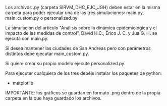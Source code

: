 Los archivos .py (carpeta SIRVM_DHC_EJC_JGH) deben estar en la misma carpeta para poder ejecutar una de las tres simulaciones:
main.py, main_custom.py o personalized.py

La simulación del artículo "Análisis sobre la dinámica epidemiológica y 
el impacto de las medidas de control", David H.C., Érico J. C. y Jua G. H. 
se ejecuta con main.py. 

Si desea mantener las ciudades de San Andreas pero con parámetros distintos
debe ejecutar main_custom.py.

Si quiere crear su propio modelo ejecute personalized.py.

Para ejecutar cualquiera de los tres debéis instalar los paquetes de python:
- matplotlib

IMPORTANTE: los gráficos se guardan en formato .png dentro de la propia
carpeta en la que haya guardado los archivos.
